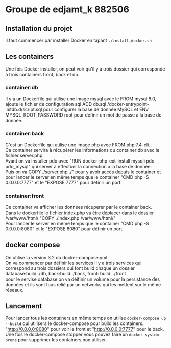 # Groupe de edjamt_k 882506

## Installation du projet 

Il faut commencer par installer Docker en tapant ``./install_docker.sh``

## Les containers

Une fois Docker installer, on peut voir qu'il y a trois dossier qui corresponde à trois containers front, back et db.

### container:db

Il y a un Dockerfile qui utilise une image mysql avec le FROM mysql:8.0, ajoute le fichier de configuration sql ADD db.sql /docker-entrypoint-initdb.d/script.sql pour configurer la base de donnée MySQL et ENV MYSQL_ROOT_PASSWORD root pour définir un mot de passe à la base de donnée.

### container:back

C'est un Dockerfile qui utilise une image php avec FROM php:7.4-cli.\
Ce container servira à récupérer les informations du container:db avec le fichier server.php.\
Avant on va installer pdo avec "RUN docker-php-ext-install mysqli pdo pdo_mysql" qui server à effectuer la connection à la base de donnée.\
Puis on va COPY ./server.php ./" pour y avoir accès depuis le container et pour lancer le server en même temps que le container  "CMD php -S 0.0.0.0:7777" et le "EXPOSE 7777" pour définir un port.

### container:front

Ce container va afficher les données récuperer par le container back.\
Dans le dockerfile le fichier index.php va être déplacer dans le dossier /var/www/html/ "COPY ./index.php /var/www/html/"\
Pour lancer le server en même temps que le container  "CMD php -S 0.0.0.0:8080" et le "EXPOSE 8080" pour définir un port.

## docker compose

On utilise la version 3.2 du docker-compose.yml\
On va commencer par définir les services il y a trois services qui correspond au trois dossiers qui font build chaque un dossier database:build:./db, back:build:./back, front:
    build: ./front\
pour le servise database on va déifinir un volume pour la persistance des données et ils sont tous relié par un networks qui les mettent sur le même réseaux.

## Lancement 

Pour lancer tous les containers en même temps on utilise ``docker-compose up --build`` qui utilisera le docker-compose pour build les containers.\
"http://0.0.0.0:8080" pour voir le front et "http://0.0.0.0:7777" pour le back.\
Une fois le docker-compose stopper vous pouvez faire un ``docker system prune`` pour supprimer les containers non utiliser.
